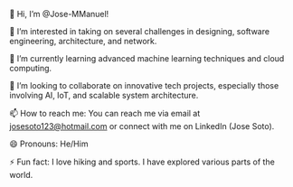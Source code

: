 👋 Hi, I’m @Jose-MManuel!

👀 I’m interested in taking on several challenges in designing, software engineering, architecture, and network.

🌱 I’m currently learning advanced machine learning techniques and cloud computing.

💞️ I’m looking to collaborate on innovative tech projects, especially those involving AI, IoT, and scalable system architecture.

📫 How to reach me: You can reach me via email at josesoto123@hotmail.com or connect with me on LinkedIn (Jose Soto).

😄 Pronouns: He/Him

⚡ Fun fact: I love hiking and sports. I have explored various parts of the world.
<!---
Jose-MManuel/Jose-MManuel is a ✨ special ✨ repository because its `README.md` (this file) appears on your GitHub profile.
You can click the Preview link to take a look at your changes.
--->
